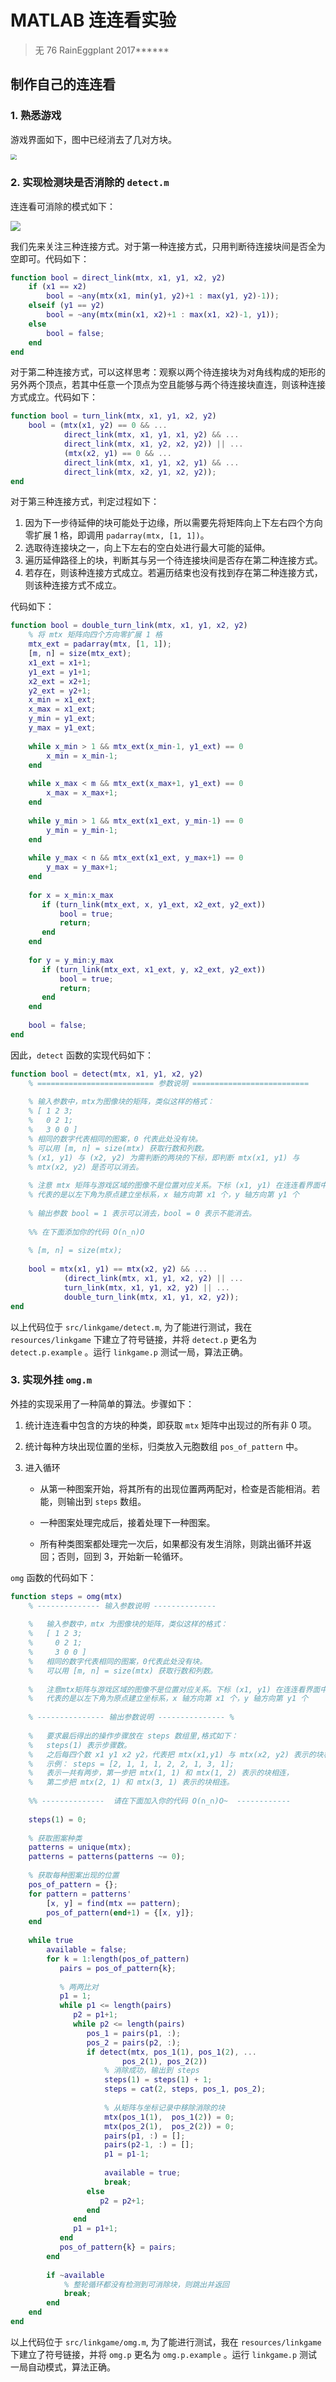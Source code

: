 # MATLAB 连连看实验

> 无 76	RainEggplant	2017\*\*\*\*\*\*



## 制作自己的连连看

### 1. 熟悉游戏

游戏界面如下，图中已经消去了几对方块。

<img src="report.assets/linkgame/1-gameview.png" style="zoom:60%" />



### 2. 实现检测块是否消除的 `detect.m`

连连看可消除的模式如下：

![](report.assets/linkgame/2-link_modes.png)



我们先来关注三种连接方式。对于第一种连接方式，只用判断待连接块间是否全为空即可。代码如下：

```matlab
function bool = direct_link(mtx, x1, y1, x2, y2)
    if (x1 == x2)
        bool = ~any(mtx(x1, min(y1, y2)+1 : max(y1, y2)-1));
    elseif (y1 == y2)
        bool = ~any(mtx(min(x1, x2)+1 : max(x1, x2)-1, y1));
    else
        bool = false;
    end
end
```



对于第二种连接方式，可以这样思考：观察以两个待连接块为对角线构成的矩形的另外两个顶点，若其中任意一个顶点为空且能够与两个待连接块直连，则该种连接方式成立。代码如下：

```matlab
function bool = turn_link(mtx, x1, y1, x2, y2)
    bool = (mtx(x1, y2) == 0 && ...
            direct_link(mtx, x1, y1, x1, y2) && ...
            direct_link(mtx, x1, y2, x2, y2)) || ...
            (mtx(x2, y1) == 0 && ...
            direct_link(mtx, x1, y1, x2, y1) && ...
            direct_link(mtx, x2, y1, x2, y2));
end
```



对于第三种连接方式，判定过程如下：

1. 因为下一步待延伸的块可能处于边缘，所以需要先将矩阵向上下左右四个方向零扩展 1 格，即调用 `padarray(mtx, [1, 1])`。
2. 选取待连接块之一，向上下左右的空白处进行最大可能的延伸。
3. 遍历延伸路径上的块，判断其与另一个待连接块间是否存在第二种连接方式。
4. 若存在，则该种连接方式成立。若遍历结束也没有找到存在第二种连接方式，则该种连接方式不成立。

代码如下：

```matlab
function bool = double_turn_link(mtx, x1, y1, x2, y2)
    % 将 mtx 矩阵向四个方向零扩展 1 格
    mtx_ext = padarray(mtx, [1, 1]);
    [m, n] = size(mtx_ext);
    x1_ext = x1+1;
    y1_ext = y1+1;
    x2_ext = x2+1;
    y2_ext = y2+1;
    x_min = x1_ext;
    x_max = x1_ext;
    y_min = y1_ext;
    y_max = y1_ext;
    
    while x_min > 1 && mtx_ext(x_min-1, y1_ext) == 0
        x_min = x_min-1;
    end
    
    while x_max < m && mtx_ext(x_max+1, y1_ext) == 0
        x_max = x_max+1;
    end
    
    while y_min > 1 && mtx_ext(x1_ext, y_min-1) == 0
        y_min = y_min-1;
    end
    
    while y_max < n && mtx_ext(x1_ext, y_max+1) == 0
        y_max = y_max+1;
    end
    
    for x = x_min:x_max
       if (turn_link(mtx_ext, x, y1_ext, x2_ext, y2_ext))
           bool = true;
           return;
       end
    end
    
    for y = y_min:y_max
       if (turn_link(mtx_ext, x1_ext, y, x2_ext, y2_ext))
           bool = true;
           return;
       end
    end
    
    bool = false;
end
```



因此，`detect` 函数的实现代码如下：

```matlab
function bool = detect(mtx, x1, y1, x2, y2)
    % ========================== 参数说明 ==========================
    
    % 输入参数中，mtx为图像块的矩阵，类似这样的格式：
    % [ 1 2 3;
    %   0 2 1;
    %   3 0 0 ]
    % 相同的数字代表相同的图案，0 代表此处没有块。
    % 可以用 [m, n] = size(mtx) 获取行数和列数。
    % (x1, y1) 与 (x2, y2) 为需判断的两块的下标，即判断 mtx(x1, y1) 与
    % mtx(x2, y2) 是否可以消去。
    
    % 注意 mtx 矩阵与游戏区域的图像不是位置对应关系。下标 (x1, y1) 在连连看界面中
    % 代表的是以左下角为原点建立坐标系，x 轴方向第 x1 个，y 轴方向第 y1 个
    
    % 输出参数 bool = 1 表示可以消去，bool = 0 表示不能消去。
    
    %% 在下面添加你的代码 O(∩_∩)O
    
    % [m, n] = size(mtx);
    
    bool = mtx(x1, y1) == mtx(x2, y2) && ...
            (direct_link(mtx, x1, y1, x2, y2) || ...
            turn_link(mtx, x1, y1, x2, y2) || ...
            double_turn_link(mtx, x1, y1, x2, y2));
end
```



以上代码位于 `src/linkgame/detect.m`, 为了能进行测试，我在 `resources/linkgame` 下建立了符号链接，并将 `detect.p` 更名为 `detect.p.example` 。运行 `linkgame.p` 测试一局，算法正确。



### 3. 实现外挂 `omg.m`

外挂的实现采用了一种简单的算法。步骤如下：

1. 统计连连看中包含的方块的种类，即获取 `mtx` 矩阵中出现过的所有非 0 项。

2. 统计每种方块出现位置的坐标，归类放入元胞数组 `pos_of_pattern` 中。

3. 进入循环

   - 从第一种图案开始，将其所有的出现位置两两配对，检查是否能相消。若能，则输出到 `steps` 数组。

   - 一种图案处理完成后，接着处理下一种图案。

   - 所有种类图案都处理完一次后，如果都没有发生消除，则跳出循环并返回；否则，回到 3，开始新一轮循环。



`omg` 函数的代码如下：

```matlab
function steps = omg(mtx)
    % -------------- 输入参数说明 --------------
    
    %   输入参数中，mtx 为图像块的矩阵，类似这样的格式：
    %   [ 1 2 3;
    %     0 2 1;
    %     3 0 0 ]
    %   相同的数字代表相同的图案，0代表此处没有块。
    %   可以用 [m, n] = size(mtx) 获取行数和列数。
    
    %   注意mtx矩阵与游戏区域的图像不是位置对应关系。下标 (x1, y1) 在连连看界面中
    %   代表的是以左下角为原点建立坐标系，x 轴方向第 x1 个，y 轴方向第 y1 个
    
    % --------------- 输出参数说明 --------------- %
    
    %   要求最后得出的操作步骤放在 steps 数组里,格式如下：
    %   steps(1) 表示步骤数。
    %   之后每四个数 x1 y1 x2 y2，代表把 mtx(x1,y1) 与 mtx(x2, y2) 表示的块相连。
    %   示例： steps = [2, 1, 1, 1, 2, 2, 1, 3, 1];
    %   表示一共有两步，第一步把 mtx(1, 1) 和 mtx(1, 2) 表示的块相连，
    %   第二步把 mtx(2, 1) 和 mtx(3, 1) 表示的块相连。
    
    %% --------------  请在下面加入你的代码 O(∩_∩)O~  ------------
    
    steps(1) = 0;
    
    % 获取图案种类
    patterns = unique(mtx);
    patterns = patterns(patterns ~= 0);
    
    % 获取每种图案出现的位置
    pos_of_pattern = {};
    for pattern = patterns'
        [x, y] = find(mtx == pattern);
        pos_of_pattern(end+1) = {[x, y]};
    end
    
    while true
        available = false;
        for k = 1:length(pos_of_pattern)
           pairs = pos_of_pattern{k};
           
           % 两两比对
           p1 = 1;
           while p1 <= length(pairs)
              p2 = p1+1;
              while p2 <= length(pairs)
                 pos_1 = pairs(p1, :);
                 pos_2 = pairs(p2, :);    
                 if detect(mtx, pos_1(1), pos_1(2), ...
                         pos_2(1), pos_2(2))
                     % 消除成功，输出到 steps
                     steps(1) = steps(1) + 1;
                     steps = cat(2, steps, pos_1, pos_2);
                     
                     % 从矩阵与坐标记录中移除消除的块
                     mtx(pos_1(1),  pos_1(2)) = 0;
                     mtx(pos_2(1),  pos_2(2)) = 0;
                     pairs(p1, :) = [];
                     pairs(p2-1, :) = [];
                     p1 = p1-1;
                     
                     available = true;
                     break;
                 else
                    p2 = p2+1;
                 end
              end
              p1 = p1+1;
           end
           pos_of_pattern{k} = pairs;
        end
        
        if ~available
            % 整轮循环都没有检测到可消除块，则跳出并返回
            break;
        end
    end
end
```



以上代码位于 `src/linkgame/omg.m`, 为了能进行测试，我在 `resources/linkgame` 下建立了符号链接，并将 `omg.p` 更名为 `omg.p.example` 。运行 `linkgame.p` 测试一局自动模式，算法正确。

